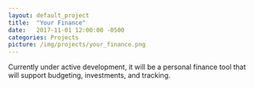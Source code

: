 ```yaml
---
layout: default_project
title:  "Your Finance"
date:   2017-11-01 12:00:00 -0500
categories: Projects
picture: /img/projects/your_finance.png
---
```


Currently under active development, it will be a personal finance tool that will support budgeting, investments, and tracking.
